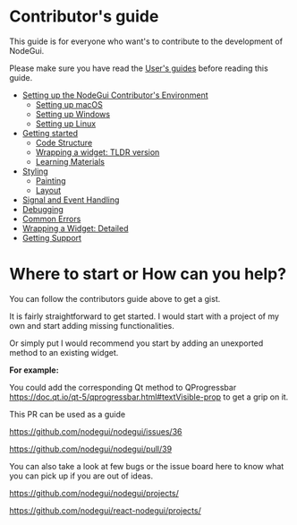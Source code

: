 # Contributor's guide

This guide is for everyone who want's to contribute to the development of NodeGui.

Please make sure you have read the [User's guides](/) before reading this guide.

- [Setting up the NodeGui Contributor's Environment](development/setting-up.md)
  - [Setting up macOS](development/setting-up.md#macosx)
  - [Setting up Windows](development/setting-up.md#windows)
  - [Setting up Linux](development/setting-up.md#linux)
- [Getting started](development/getting-started.md)
  - [Code Structure](development/getting-started.md#Code-Structure)
  - [Wrapping a widget: TLDR version](development/getting-started.md#Wrapping-a-widget)
  - [Learning Materials](development/getting-started.md#Learning-Materials)
- [Styling](development/styling.md)
  - [Painting](development/styling.md#painting)
  - [Layout](development/styling.md#layout)
- [Signal and Event Handling](development/signal_and_event_handling.md)
- [Debugging](development/debugging.md)
- [Common Errors](development/common_errors.md)
- [Wrapping a Widget: Detailed](development/wrapping_widgets.md)
- [Getting Support](tutorial/support.md)


# Where to start or How can you help?

 You can follow the contributors guide above to get a gist.

 It is fairly straightforward to get started. I would start with a project of my own and start adding missing functionalities.
 
 Or simply put I would recommend you start by adding an unexported method to an existing widget.
 
 **For example:**
 
 You could add the corresponding Qt method to QProgressbar
 https://doc.qt.io/qt-5/qprogressbar.html#textVisible-prop to get a grip on it.

 This PR can be used as a guide
 
 https://github.com/nodegui/nodegui/issues/36
 
 https://github.com/nodegui/nodegui/pull/39

 You can also take a look at few bugs or the issue board here to know what you can pick up if you are out of ideas.
 
 https://github.com/nodegui/nodegui/projects/
 
 https://github.com/nodegui/react-nodegui/projects/
